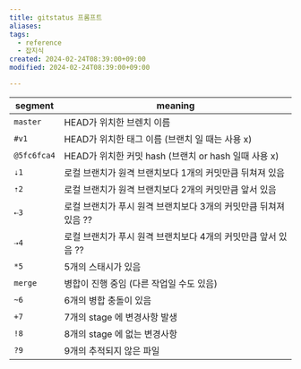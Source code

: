 ```yaml
---
title: gitstatus 프롬프트
aliases: 
tags:
  - reference
  - 잡지식
created: 2024-02-24T08:39:00+09:00
modified: 2024-02-24T08:39:00+09:00

---
```




| segment     | meaning                                 |
| ----------- | --------------------------------------- |
| `master`    | HEAD가 위치한 브렌치 이름                        |
| `#v1`       | HEAD가 위치한 태그 이름 (브랜치 일 때는 사용 x)         |
| `@5fc6fca4` | HEAD가 위치한 커밋 hash (브랜치 or hash 일때 사용 x) |
| `⇣1`        | 로컬 브랜치가 원격 브랜치보다 1개의 커밋만큼 뒤쳐져 있음        |
| `⇡2`        | 로컬 브랜치가 원격 브랜치보다 2개의 커밋만큼 앞서 있음         |
| `⇠3`        | 로컬 브랜치가 푸시 원격 브랜치보다 3개의 커밋만큼 뒤쳐져 있음 ??  |
| `⇢4`        | 로컬 브랜치가 푸시 원격 브랜치보다 4개의 커밋만큼 앞서 있음 ??   |
| `*5`        | 5개의 스태시가 있음                             |
| `merge`     | 병합이 진행 중임 (다른 작업일 수도 있음)                |
| `~6`        | 6개의 병합 충돌이 있음                           |
| `+7`        | 7개의 stage 에 변경사항 발생                     |
| `!8`        | 8개의 stage 에 없는 변경사항                     |
| `?9`        | 9개의 추적되지 않은 파일                          |